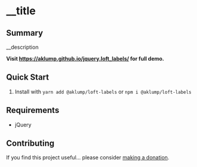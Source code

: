 # __title

## Summary

__description

**Visit <https://aklump.github.io/jquery.loft_labels/> for full demo.**

## Quick Start

1.  Install with `yarn add @aklump/loft-labels` or `npm i @aklump/loft-labels`

## Requirements

* jQuery

## Contributing

If you find this project useful... please consider [making a donation](https://www.paypal.com/cgi-bin/webscr?cmd=_s-xclick&hosted_button_id=4E5KZHDQCEUV8&item_name=Gratitude%20for%20aklump%2Floft_labels).
